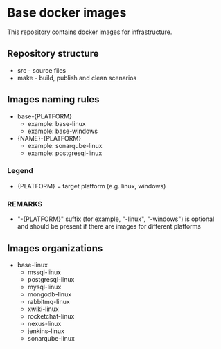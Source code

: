 # Base docker images

This repository contains docker images for infrastructure.

## Repository structure

* src  - source files
* make - build, publish and clean scenarios

## Images naming rules

* base-{PLATFORM}
  * example: base-linux
  * example: base-windows
* {NAME}-{PLATFORM}
  * example: sonarqube-linux
  * example: postgresql-linux

### Legend

* {PLATFORM} = target platform (e.g. linux, windows)

### REMARKS

* "-{PLATFORM}" suffix (for example, "-linux", "-windows") is optional and should be present if there are images for different platforms

## Images organizations

* base-linux
  * mssql-linux
  * postgresql-linux
  * mysql-linux
  * mongodb-linux
  * rabbitmq-linux
  * xwiki-linux
  * rocketchat-linux
  * nexus-linux
  * jenkins-linux
  * sonarqube-linux
